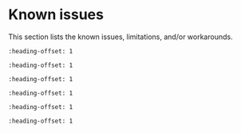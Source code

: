 # Known issues

This section lists the known issues, limitations, and/or workarounds.

```{include} /release/known_issues/low_speed.md
:heading-offset: 1
```
```{include} /release/known_issues/iar_cannot_debug_ram_application_with_j-link.md
:heading-offset: 1
```
```{include} /release/known_issues/usb_device_mtp.md
:heading-offset: 1
```
```{include} /release/known_issues/log_output.md
:heading-offset: 1
```


```{include} ../../../../release/known_issues/example_mbedtls_benchmark_may_hang_on_some_targets_on_devices_with_els_acceleration.md
:heading-offset: 1
```
```{include} ../../../../release/known_issues/tf-m_secure_and_el2go_examples_incorrect_path_in_download_extra_image_with_iar_and_mdk_ides_with_kex_package.md
:heading-offset: 1
```